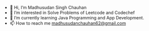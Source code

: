 - 👋 Hi, I’m Madhusudan Singh Chauhan 
- 👀 I’m interested in Solve Problems of Leetcode and Codechef 
- 🌱 I’m currently learning Java Programming and App Development. 
- 📫 How to reach me madhusudanchauhan62@gmail.com


